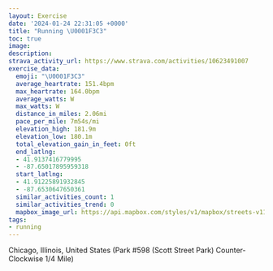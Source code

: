 ```yaml
---
layout: Exercise
date: '2024-01-24 22:31:05 +0000'
title: "Running \U0001F3C3"
toc: true
image:
description:
strava_activity_url: https://www.strava.com/activities/10623491007
exercise_data:
  emoji: "\U0001F3C3"
  average_heartrate: 151.4bpm
  max_heartrate: 164.0bpm
  average_watts: W
  max_watts: W
  distance_in_miles: 2.06mi
  pace_per_mile: 7m54s/mi
  elevation_high: 181.9m
  elevation_low: 180.1m
  total_elevation_gain_in_feet: 0ft
  end_latlng:
  - 41.9137416779995
  - -87.65017895959318
  start_latlng:
  - 41.91225891932845
  - -87.6530647650361
  similar_activities_count: 1
  similar_activities_trend: 0
  mapbox_image_url: https://api.mapbox.com/styles/v1/mapbox/streets-v11/static/path-5+787af2-1.0(i%7Bx~Fll~uOCkBAMMWAMbB_C%5Cq%40NoA%3FaBLWDo%40DGVGD%5BI%7DK%3FoACwAAsCCu%40DuACk%40%40UFIJAVFNFDM%60%40Ab%40DDFD%60%40GdAFvCDVJPNNPDf%40Ap%40G%5CYN%5BFcAIqBK%5BW%5DKGSAy%40Bu%40HKGQWGAWF%5B%3FMJC%40OIKAOBEDc%40%40g%40O_%40BSDc%40%40uAAaBBmAAeCFi%40Ag%40DcDBkAGaALgA%40eAAcDHwB%40y%40FKFCJA%5ED~I%40x%40DJNBtCMpKQdECb%40%3FTBHLB%60%40FdK%40HNA),pin-s-s+e5b22e(-87.65143,41.91173),pin-s-f+89ae00(-87.64829000000003,41.91379)/auto/800x800?access_token=pk.eyJ1Ijoiam9zaGJlY2ttYW4iLCJhIjoiY205eWR2aDd1MWZ6djJrbXc4a3M0bWZleiJ9.XiG9OWkNcZk2QzjJbxLB4A
tags:
- running
---
```




Chicago, Illinois, United States (Park #598 (Scott Street Park) Counter-Clockwise 1/4 Mile)
